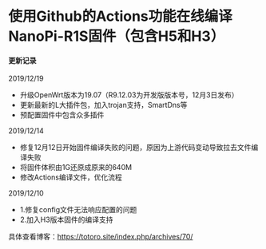 # 使用Github的Actions功能在线编译NanoPi-R1S固件（包含H5和H3）

#### **更新记录**
2019/12/19
 - 升级OpenWrt版本为19.07（R9.12.03为开发版版本号，12月3日发布）
 - 更新最新的L大插件包，加入trojan支持，SmartDns等
 - 预配置固件中包含众多插件
 
2019/12/14
 - 修复12月12日开始固件编译失败的问题，原因为上游代码变动导致拉去文件编译失败
 - 将固件体积由1G还原成原来的640M
 - 修改Actions编译文件，优化流程

2019/12/10
- 1.修复config文件无法响应配置的问题
- 2.加入H3版本固件的编译支持


具体查看博客：https://totoro.site/index.php/archives/70/


